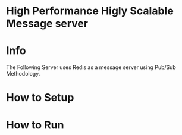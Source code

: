 # High Performance Higly Scalable Message server

# Info
The Following Server uses Redis as a message server using Pub/Sub Methodology.

# How to Setup


# How to Run